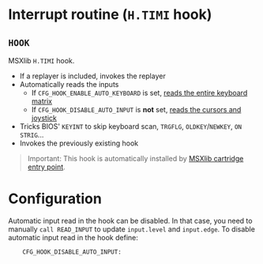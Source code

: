 # Interrupt routine (`H.TIMI` hook)

## `HOOK`
MSXlib `H.TIMI` hook.

- If a replayer is included, invokes the replayer
- Automatically reads the inputs
	- If `CFG_HOOK_ENABLE_AUTO_KEYBOARD` is set, [reads the entire keyboard matrix](io/keyboard.md#READ_KEYBOARD)
	- If `CFG_HOOK_DISABLE_AUTO_INPUT` is **not** set, [reads the cursors and joystick](io/input.md#READ_INPUT)
- Tricks BIOS' `KEYINT` to skip keyboard scan, `TRGFLG`, `OLDKEY`/`NEWKEY`, `ON STRIG`...
- Invokes the previously existing hook

> Important: This hook is automatically installed by [MSXlib cartridge entry point](cartridge.md#CARTRIDGE_INIT).


# Configuration

Automatic input read in the hook can be disabled. In that case, you need to manually `call READ_INPUT` to update `input.level` and `input.edge`. To disable automatic input read in the hook define:
```
	CFG_HOOK_DISABLE_AUTO_INPUT:
```

<!--
If automatic input is disabled, BIOS key interruption routine can be restored by additionally defining:
```
	CFG_HOOK_DISABLE_AUTO_INPUT:
	CFG_HOOK_KEEP_BIOS_KEYINT:
```
-->
